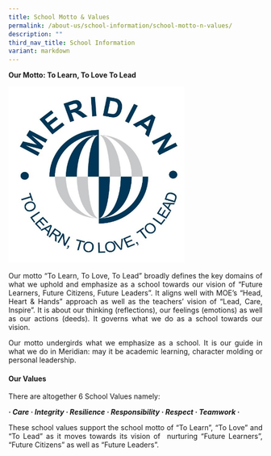 ```yaml
---
title: School Motto & Values
permalink: /about-us/school-information/school-motto-n-values/
description: ""
third_nav_title: School Information
variant: markdown
---
```

<b>Our Motto: To Learn, To Love To Lead</b>

<img src="/images/About%20As/School_Logo.jpg" style="width:350px;height:350px;float:center">


<p align="justify">Our motto “To Learn, To Love, To Lead” broadly defines the key domains of what we uphold and emphasize as a school towards our vision of “Future Learners, Future Citizens, Future Leaders”. It aligns well with MOE’s “Head, Heart &amp; Hands” approach as well as the teachers’ vision of “Lead, Care, Inspire”. It is about our thinking (reflections), our feelings (emotions) as well as our actions (deeds). It governs what we do as a school towards our vision.</p>

<p align="justify">Our motto undergirds what we emphasize as a school. It is our guide in what we do in Meridian: may it be academic learning, character molding or personal leadership.</p>

#### Our Values
There are altogether 6 School Values namely:

_**· Care · Integrity · Resilience  · Responsibility · Respect ·&nbsp;Teamwork ·**_

<p align="justify">These school values support the school motto of “To Learn”, “To Love” and “To Lead” as it moves towards its vision of&nbsp; nurturing “Future Learners”, “Future Citizens” as well as “Future Leaders”.</p>